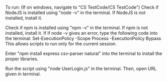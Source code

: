 To run:
(If on windows, navigate to "CS TestCode/CS TestCode")
Check if NodeJS is installed using "node -v" in the terminal.
    If NodeJS is not installed, install it.

Check if npm is installed using "npm -v" in the terminal.
    If npm is not installed, install it.
    If if node -v gives an error, type the following code into the terminal:
        Set-ExecutionPolicy -Scope Process -ExecutionPolicy Bypass
            This allows scripts to run only for the current session.

Enter "npm install express csv-parser natural" into the terminal to install the proper libraries.

Run the script using "node UserLogin.js" in the terminal.
Then, open URL given in terminal. 
